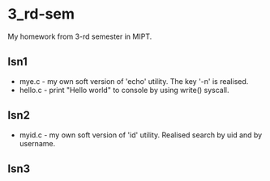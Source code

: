 # 3_rd-sem
My homework from 3-rd semester in MIPT.

## lsn1

* mye.c - my own soft version of 'echo' utility. The key '-n' is realised.
* hello.c - print "Hello world" to console by using write() syscall.

## lsn2

* myid.c - my own soft version of 'id' utility. Realised search by uid and by username.

## lsn3
